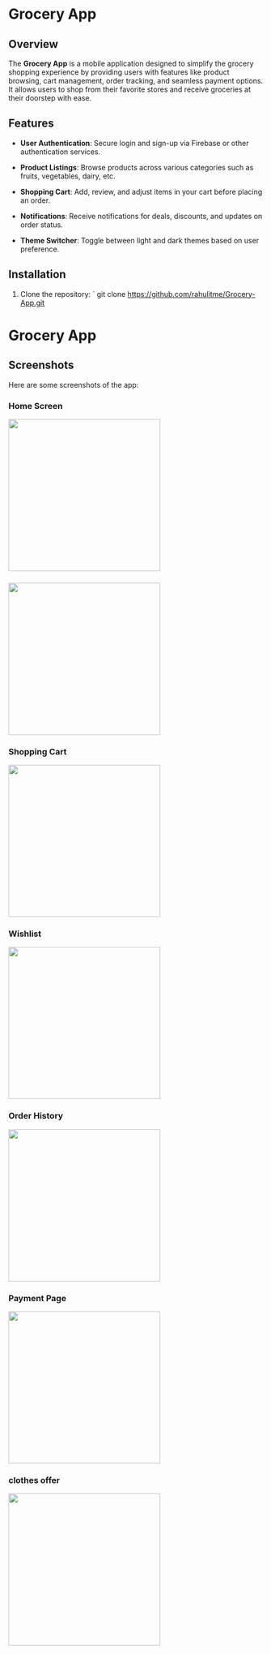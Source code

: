 

# Grocery App

## Overview
The **Grocery App** is a mobile application designed to simplify the grocery shopping experience by providing users with features like product browsing, cart management, order tracking, and seamless payment options. It allows users to shop from their favorite stores and receive groceries at their doorstep with ease.

## Features
- **User Authentication**: Secure login and sign-up via Firebase or other authentication services.
- **Product Listings**: Browse products across various categories such as fruits, vegetables, dairy, etc.
- **Shopping Cart**: Add, review, and adjust items in your cart before placing an order.

- **Notifications**: Receive notifications for deals, discounts, and updates on order status.
- **Theme Switcher**: Toggle between light and dark themes based on user preference.

## Installation

1. Clone the repository:
   `
   git clone https://github.com/rahulitme/Grocery-App.git


# Grocery App

## Screenshots
Here are some screenshots of the app:

### Home Screen
<img src="https://github.com/user-attachments/assets/a13be276-e5be-4b00-96b2-6685b4e9cc15" width="300">

### 
<img src="https://github.com/user-attachments/assets/e1057b76-7203-4f8d-bfb7-b4dcac4810ff" width="300">

### Shopping Cart
<img src="https://github.com/user-attachments/assets/26bf5622-c8cc-4f88-b66f-dacf9bcaba97" width="300">

### Wishlist
<img src="https://github.com/user-attachments/assets/4e1862a6-137d-4a23-aebe-2cffee90b951" width="300">

### Order History
<img src="https://github.com/user-attachments/assets/7798a55c-c674-40f7-b84f-17b5d2f53f6b" width="300">

### Payment Page
<img src="https://github.com/user-attachments/assets/5c1f0003-58ed-4a5c-a025-4f3b0a8427a1" width="300">

### clothes offer
<img src="https://github.com/user-attachments/assets/a283b7c7-19c3-485e-a494-5148ebb9c649" width="300">
